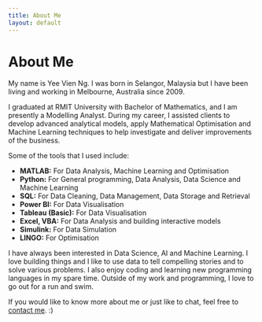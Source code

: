 ```yaml
---
title: About Me
layout: default
---
```


# About Me
My name is Yee Vien Ng. I was born in Selangor, Malaysia but I have been living and working in Melbourne, Australia since 2009.

I graduated at RMIT University with Bachelor of Mathematics, and I am presently a Modelling Analyst. During my career, I assisted clients to develop advanced analytical models, apply Mathematical Optimisation and Machine Learning techniques to help investigate and deliver improvements of the business. 

Some of the tools that I used include:
- **MATLAB:** For Data Analysis, Machine Learning and Optimisation
- **Python:** For General programming, Data Analysis, Data Science and Machine Learning
- **SQL:** For Data Cleaning, Data Management, Data Storage and Retrieval
- **Power BI:** For Data Visualisation
- **Tableau (Basic):** For Data Visualisation
- **Excel, VBA:** For Data Analysis and building interactive models
- **Simulink:** For Data Simulation
- **LINGO:** For Optimisation

I have always been interested in Data Science, AI and Machine Learning. I love building things and I like to use data to tell compelling stories and to solve various problems. I also enjoy coding and learning new programming languages in my spare time. Outside of my work and programming, I love to go out for a run and swim.

If you would like to know more about me or just like to chat, feel free to [contact me](./contact.html). :)




